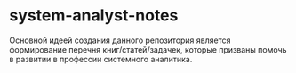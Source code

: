 # system-analyst-notes
Основной идеей создания данного репозитория является формирование перечня книг/статей/задачек, которые призваны помочь в развитии в профессии системного аналитика.

